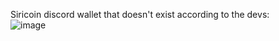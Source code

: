 Siricoin discord wallet that doesn't exist according to the devs:  
![image](https://user-images.githubusercontent.com/75716744/179364668-5bbb448d-9e1f-4aea-8350-e73d91d5401b.png)

